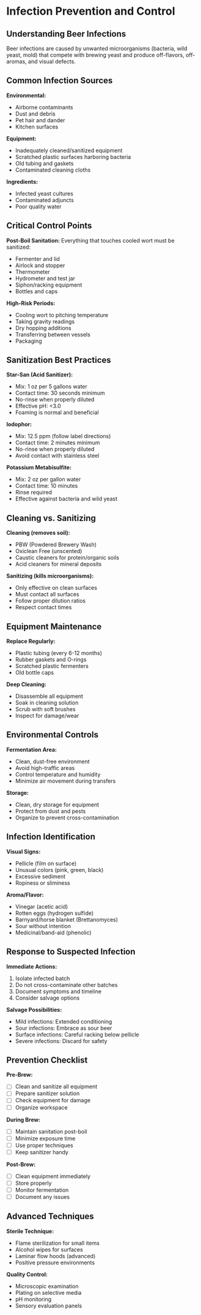 # Infection Prevention and Control

## Understanding Beer Infections

Beer infections are caused by unwanted microorganisms (bacteria, wild yeast, mold) that compete with brewing yeast and produce off-flavors, off-aromas, and visual defects.

## Common Infection Sources

**Environmental:**
- Airborne contaminants
- Dust and debris
- Pet hair and dander
- Kitchen surfaces

**Equipment:**
- Inadequately cleaned/sanitized equipment
- Scratched plastic surfaces harboring bacteria
- Old tubing and gaskets
- Contaminated cleaning cloths

**Ingredients:**
- Infected yeast cultures
- Contaminated adjuncts
- Poor quality water

## Critical Control Points

**Post-Boil Sanitation:**
Everything that touches cooled wort must be sanitized:
- Fermenter and lid
- Airlock and stopper
- Thermometer
- Hydrometer and test jar
- Siphon/racking equipment
- Bottles and caps

**High-Risk Periods:**
- Cooling wort to pitching temperature
- Taking gravity readings
- Dry hopping additions
- Transferring between vessels
- Packaging

## Sanitization Best Practices

**Star-San (Acid Sanitizer):**
- Mix: 1 oz per 5 gallons water
- Contact time: 30 seconds minimum
- No-rinse when properly diluted
- Effective pH: <3.0
- Foaming is normal and beneficial

**Iodophor:**
- Mix: 12.5 ppm (follow label directions)
- Contact time: 2 minutes minimum
- No-rinse when properly diluted
- Avoid contact with stainless steel

**Potassium Metabisulfite:**
- Mix: 2 oz per gallon water
- Contact time: 10 minutes
- Rinse required
- Effective against bacteria and wild yeast

## Cleaning vs. Sanitizing

**Cleaning (removes soil):**
- PBW (Powdered Brewery Wash)
- Oxiclean Free (unscented)
- Caustic cleaners for protein/organic soils
- Acid cleaners for mineral deposits

**Sanitizing (kills microorganisms):**
- Only effective on clean surfaces
- Must contact all surfaces
- Follow proper dilution ratios
- Respect contact times

## Equipment Maintenance

**Replace Regularly:**
- Plastic tubing (every 6-12 months)
- Rubber gaskets and O-rings
- Scratched plastic fermenters
- Old bottle caps

**Deep Cleaning:**
- Disassemble all equipment
- Soak in cleaning solution
- Scrub with soft brushes
- Inspect for damage/wear

## Environmental Controls

**Fermentation Area:**
- Clean, dust-free environment
- Avoid high-traffic areas
- Control temperature and humidity
- Minimize air movement during transfers

**Storage:**
- Clean, dry storage for equipment
- Protect from dust and pests
- Organize to prevent cross-contamination

## Infection Identification

**Visual Signs:**
- Pellicle (film on surface)
- Unusual colors (pink, green, black)
- Excessive sediment
- Ropiness or sliminess

**Aroma/Flavor:**
- Vinegar (acetic acid)
- Rotten eggs (hydrogen sulfide)
- Barnyard/horse blanket (Brettanomyces)
- Sour without intention
- Medicinal/band-aid (phenolic)

## Response to Suspected Infection

**Immediate Actions:**
1. Isolate infected batch
2. Do not cross-contaminate other batches
3. Document symptoms and timeline
4. Consider salvage options

**Salvage Possibilities:**
- Mild infections: Extended conditioning
- Sour infections: Embrace as sour beer
- Surface infections: Careful racking below pellicle
- Severe infections: Discard for safety

## Prevention Checklist

**Pre-Brew:**
- [ ] Clean and sanitize all equipment
- [ ] Prepare sanitizer solution
- [ ] Check equipment for damage
- [ ] Organize workspace

**During Brew:**
- [ ] Maintain sanitation post-boil
- [ ] Minimize exposure time
- [ ] Use proper techniques
- [ ] Keep sanitizer handy

**Post-Brew:**
- [ ] Clean equipment immediately
- [ ] Store properly
- [ ] Monitor fermentation
- [ ] Document any issues

## Advanced Techniques

**Sterile Technique:**
- Flame sterilization for small items
- Alcohol wipes for surfaces
- Laminar flow hoods (advanced)
- Positive pressure environments

**Quality Control:**
- Microscopic examination
- Plating on selective media
- pH monitoring
- Sensory evaluation panels